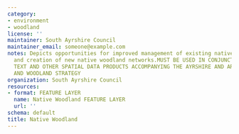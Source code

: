 ```yaml
---
category:
- environment
- woodland
license: ''
maintainer: South Ayrshire Council
maintainer_email: someone@example.com
notes: Depicts opportunities for improved management of existing native woodlands,
  and creation of new native woodland networks.MUST BE USED IN CONJUNCTION WITH THE
  TEXT AND OTHER SPATIAL DATA PRODUCTS ACCOMPANYING THE AYRSHIRE AND ARRAN FORESTRY
  AND WOODLAND STRATEGY
organization: South Ayrshire Council
resources:
- format: FEATURE LAYER
  name: Native Woodland FEATURE LAYER
  url: ''
schema: default
title: Native Woodland
---
```

